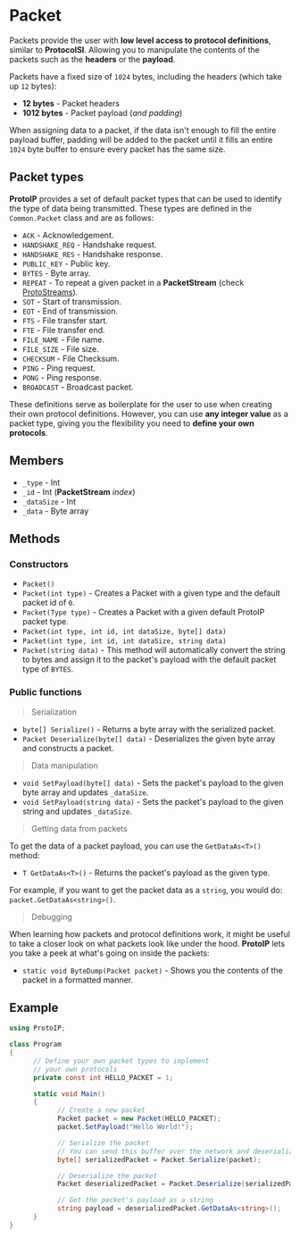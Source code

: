 # Packet

Packets provide the user with **low level access to protocol definitions**, similar to **ProtocolSI**. Allowing you to manipulate the contents of the packets such as the **headers** or the **payload**.

Packets have a fixed size of `1024` bytes, including the headers (which take up `12` bytes):

- **12 bytes** - Packet headers
- **1012 bytes** - Packet payload (*and padding*)

When assigning data to a packet, if the data isn't enough to fill the entire payload buffer, padding will be added to the packet until it fills an entire `1024` byte buffer to ensure every packet has the same size.

## Packet types

**ProtoIP** provides a set of default packet types that can be used to identify the type of data being transmitted. These types are defined in the `Common.Packet` class and are as follows:

- `ACK` - Acknowledgement.
- `HANDSHAKE_REQ` - Handshake request.
- `HANDSHAKE_RES` - Handshake response.
- `PUBLIC_KEY` - Public key.
- `BYTES` - Byte array.
- `REPEAT` - To repeat a given packet in a **PacketStream** (check [ProtoStreams](ProtoStream.md)).
- `SOT` - Start of transmission.
- `EOT` - End of transmission.
- `FTS` - File transfer start.
- `FTE` - File transfer end.
- `FILE_NAME` - File name.
- `FILE_SIZE` - File size.
- `CHECKSUM` - File Checksum.
- `PING` - Ping request.
- `PONG` - Ping response.
- `BROADCAST` - Broadcast packet.

These definitions serve as boilerplate for the user to use when creating their own protocol definitions. However, you can use **any integer value** as a packet type, giving you the flexibility you need to **define your own protocols**.

## Members

- `_type` - Int
- `_id` - Int (**PacketStream** _index_)
- `_dataSize` - Int
- `_data` - Byte array

## Methods

### Constructors

- `Packet()`
- `Packet(int type)` - Creates a Packet with a given type and the default packet id of `0`.
- `Packet(Type type)` - Creates a Packet with a given default ProtoIP packet type.
- `Packet(int type, int id, int dataSize, byte[] data)`
- `Packet(int type, int id, int dataSize, string data)`
- `Packet(string data)` - This method will automatically convert the string to bytes and assign it to the packet's payload with the default packet type of `BYTES`.

### Public functions

> Serialization

- `byte[] Serialize()` - Returns a byte array with the serialized packet.
- `Packet Deserialize(byte[] data)` - Deserializes the given byte array and constructs a packet.

> Data manipulation

- `void SetPayload(byte[] data)` - Sets the packet's payload to the given byte array and updates `_dataSize`.
- `void SetPayload(string data)` - Sets the packet's payload to the given string and updates `_dataSize`.

> Getting data from packets

To get the data of a packet payload, you can use the `GetDataAs<T>()` method:

- `T GetDataAs<T>()` - Returns the packet's payload as the given type.

For example, if you want to get the packet data as a `string`, you would do: `packet.GetDataAs<string>()`.

> Debugging

When learning how packets and protocol definitions work, it might be useful to take a closer look on what packets look like under the hood. **ProtoIP** lets you take a peek at what's going on inside the packets:

- `static void ByteDump(Packet packet)` - Shows you the contents of the packet in a formatted manner.

## Example

```csharp
using ProtoIP;

class Program 
{
      // Define your own packet types to implement
      // your own protocols
      private const int HELLO_PACKET = 1;

      static void Main() 
      {
            // Create a new packet
            Packet packet = new Packet(HELLO_PACKET);
            packet.SetPayload("Hello World!");

            // Serialize the packet
            // You can send this buffer over the network and deserialize it on the other end
            byte[] serializedPacket = Packet.Serialize(packet);

            // Deserialize the packet
            Packet deserializedPacket = Packet.Deserialize(serializedPacket);

            // Get the packet's payload as a string
            string payload = deserializedPacket.GetDataAs<string>();
      }
}
```
